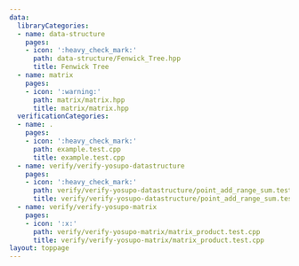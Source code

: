 ```yaml
---
data:
  libraryCategories:
  - name: data-structure
    pages:
    - icon: ':heavy_check_mark:'
      path: data-structure/Fenwick_Tree.hpp
      title: Fenwick Tree
  - name: matrix
    pages:
    - icon: ':warning:'
      path: matrix/matrix.hpp
      title: matrix/matrix.hpp
  verificationCategories:
  - name: .
    pages:
    - icon: ':heavy_check_mark:'
      path: example.test.cpp
      title: example.test.cpp
  - name: verify/verify-yosupo-datastructure
    pages:
    - icon: ':heavy_check_mark:'
      path: verify/verify-yosupo-datastructure/point_add_range_sum.test.cpp
      title: verify/verify-yosupo-datastructure/point_add_range_sum.test.cpp
  - name: verify/verify-yosupo-matrix
    pages:
    - icon: ':x:'
      path: verify/verify-yosupo-matrix/matrix_product.test.cpp
      title: verify/verify-yosupo-matrix/matrix_product.test.cpp
layout: toppage
---
```

